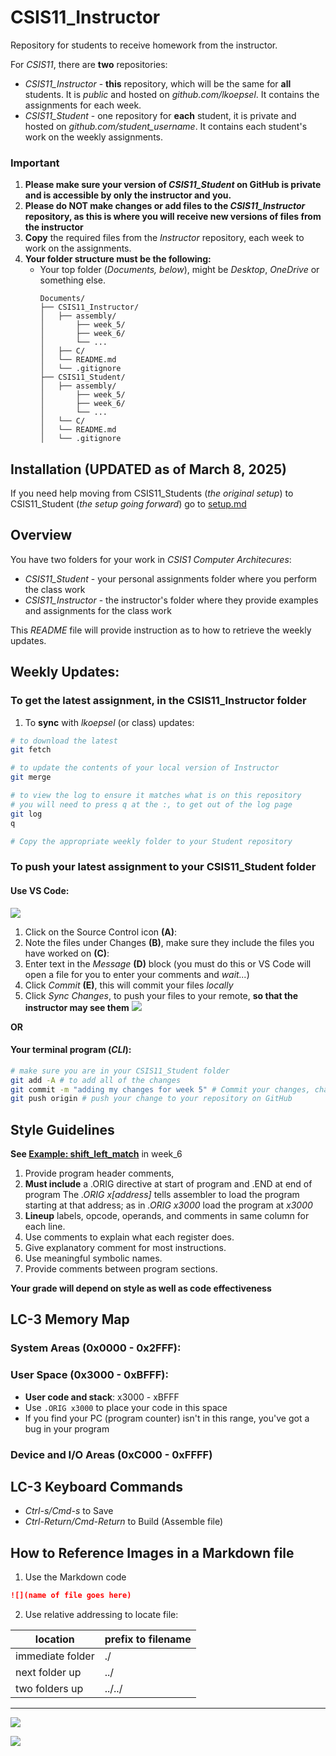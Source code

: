 # CSIS11_Instructor

Repository for students to receive homework from the instructor.

For *CSIS11*, there are **two** repositories:
* *CSIS11_Instructor* - **this** repository, which will be the same for **all** students. It is *public* and hosted on *github.com/lkoepsel*. It contains the assignments for each week.
* *CSIS11_Student* - one repository for **each** student, it is private and hosted on *github.com/student_username*. It contains each student's work on the weekly assignments.

### Important
1. **Please make sure your version of *CSIS11_Student* on GitHub is private and is accessible by only the instructor and you.**
2. **Please do NOT make changes or add files to the *CSIS11_Instructor* repository, as this is where you will receive new versions of files from the instructor**
3. **Copy** the required files from the *Instructor* repository, each week to work on the assignments.
4. **Your folder structure must be the following:**
   * Your top folder (*Documents, below*), might be *Desktop*, *OneDrive* or something else.
      ```
      Documents/
      ├── CSIS11_Instructor/
      │   ├── assembly/
      │       ├── week_5/
      │       ├── week_6/
      │       └── ...
      │   ├── C/
      │   └── README.md
      │   └── .gitignore
      ├── CSIS11_Student/
      │   ├── assembly/
      │       ├── week_5/
      │       ├── week_6/
      │       └── ...
      │   └── C/
      │   └── README.md
      │   └── .gitignore
      ```


## Installation (UPDATED as of March 8, 2025)

If you need help moving from CSIS11_Students (*the original setup*) to CSIS11_Student (*the setup going forward*) go to [setup.md](./setup.md)

## Overview
You have two folders for your work in *CSIS1 Computer Architecures*:

* *CSIS11_Student* - your personal assignments folder where you perform the class work
* *CSIS11_Instructor* - the instructor's folder where they provide examples and assignments for the class work

This *README* file will provide instruction as to how to retrieve the weekly updates.

## Weekly Updates:

### To get the latest assignment, in the CSIS11_Instructor folder
   1. To **sync** with *lkoepsel* (or class) updates:
   ```bash
   # to download the latest
   git fetch

   # to update the contents of your local version of Instructor
   git merge

   # to view the log to ensure it matches what is on this repository
   # you will need to press q at the :, to get out of the log page
   git log
   q

   # Copy the appropriate weekly folder to your Student repository
   ```
### To push your latest assignment to your CSIS11_Student folder

#### Use VS Code:
![](./static/github_commit.png)
1. Click on the Source Control icon **(A)**:
2. Note the files under Changes **(B)**, make sure they include the files you have worked on **(C)**:
3. Enter text in the *Message* **(D)** block (you must do this or VS Code will open a file for you to enter your comments and *wait...*)
4. Click *Commit* **(E)**, this will commit your files *locally*
5. Click *Sync Changes*, to push your files to your remote, **so that the instructor may see them**
![](./static/github_sync.png)

**OR**

#### Your terminal program (*CLI*):
   ```bash
   # make sure you are in your CSIS11_Student folder
   git add -A # to add all of the changes
   git commit -m "adding my changes for week 5" # Commit your changes, change the message as appropriate
   git push origin # push your change to your repository on GitHub
   ```

## Style Guidelines

   **See [Example: shift_left_match](assembly/week_6/code/shift_left_match.asm)** in week_6

1. Provide program header comments, 
2. **Must include** a .ORIG directive at start of program and .END at end of program
    The *.ORIG x[address]* tells assembler to load the program starting at that address; as in *.ORIG x3000* load the program at *x3000*
2. **Lineup** labels, opcode, operands, and comments in same column for each line.
3. Use comments to explain what each register does.
4. Give explanatory comment for most instructions.
5. Use meaningful symbolic names.
6. Provide comments between program sections.

**Your grade will depend on style as well as code effectiveness**

## LC-3 Memory Map

### **System Areas** (0x0000 - 0x2FFF):

### **User Space** (0x3000 - 0xBFFF):
* **User code and stack**: x3000 - xBFFF
* Use ```.ORIG x3000``` to place your code in this space
* If you find your PC (program counter) isn't in this range, you've got a bug in your program

### **Device and I/O Areas** (0xC000 - 0xFFFF)

## LC-3 Keyboard Commands
* *Ctrl-s/Cmd-s* to Save
* *Ctrl-Return/Cmd-Return* to Build (Assemble file)

## How to Reference Images in a Markdown file

1. Use the Markdown code 
```md
![](name of file goes here)
```

2. Use relative addressing to locate file:

| location | prefix to filename |
| -------- | ------------------ |
| immediate folder | ./ |
| next folder up | ../ |
| two folders up | ../../ |

---

![](./static/relative.png)


 ![](./static/ASCII-Table.svg)


